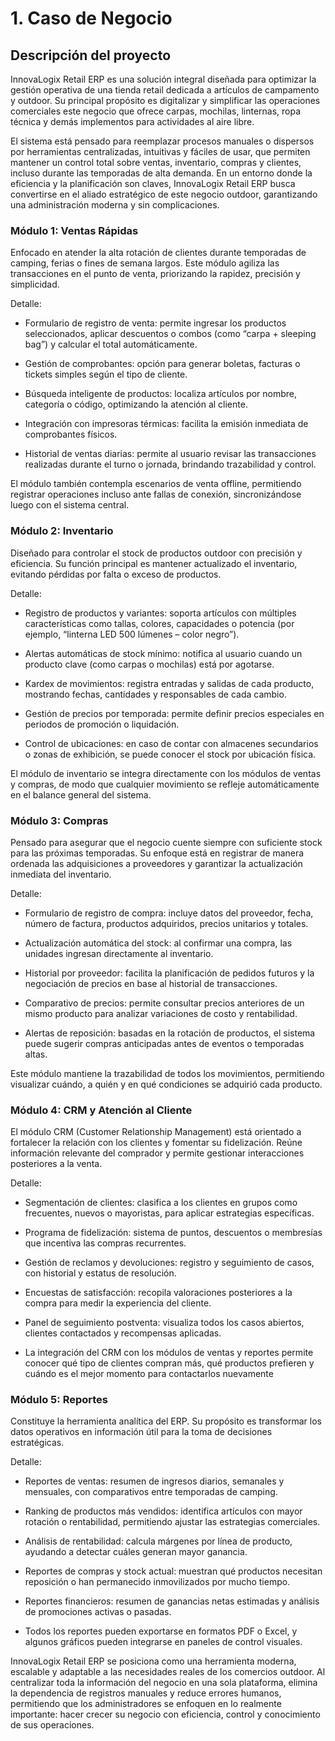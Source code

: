# 1. Caso de Negocio
## Descripción del proyecto  
InnovaLogix Retail ERP es una solución integral diseñada para optimizar la gestión operativa de una tienda retail dedicada a artículos de campamento y outdoor. Su principal propósito es digitalizar y simplificar las operaciones comerciales este negocio que ofrece carpas, mochilas, linternas, ropa técnica y demás implementos para actividades al aire libre.

El sistema está pensado para reemplazar procesos manuales o dispersos por herramientas centralizadas, intuitivas y fáciles de usar, que permiten mantener un control total sobre ventas, inventario, compras y clientes, incluso durante las temporadas de alta demanda. En un entorno donde la eficiencia y la planificación son claves, InnovaLogix Retail ERP busca convertirse en el aliado estratégico de este negocio outdoor, garantizando una administración moderna y sin complicaciones.

### Módulo 1: Ventas Rápidas

Enfocado en atender la alta rotación de clientes durante temporadas de camping, ferias o fines de semana largos. Este módulo agiliza las transacciones en el punto de venta, priorizando la rapidez, precisión y simplicidad.

Detalle:

- Formulario de registro de venta: permite ingresar los productos seleccionados, aplicar descuentos o combos (como “carpa + sleeping bag”) y calcular el total automáticamente.

- Gestión de comprobantes: opción para generar boletas, facturas o tickets simples según el tipo de cliente.

- Búsqueda inteligente de productos: localiza artículos por nombre, categoría o código, optimizando la atención al cliente.

- Integración con impresoras térmicas: facilita la emisión inmediata de comprobantes físicos.

- Historial de ventas diarias: permite al usuario revisar las transacciones realizadas durante el turno o jornada, brindando trazabilidad y control.

El módulo también contempla escenarios de venta offline, permitiendo registrar operaciones incluso ante fallas de conexión, sincronizándose luego con el sistema central.

### Módulo 2: Inventario

Diseñado para controlar el stock de productos outdoor con precisión y eficiencia. Su función principal es mantener actualizado el inventario, evitando pérdidas por falta o exceso de productos.

Detalle:

- Registro de productos y variantes: soporta artículos con múltiples características como tallas, colores, capacidades o potencia (por ejemplo, “linterna LED 500 lúmenes – color negro”).

- Alertas automáticas de stock mínimo: notifica al usuario cuando un producto clave (como carpas o mochilas) está por agotarse.

- Kardex de movimientos: registra entradas y salidas de cada producto, mostrando fechas, cantidades y responsables de cada cambio.

- Gestión de precios por temporada: permite definir precios especiales en periodos de promoción o liquidación.

- Control de ubicaciones: en caso de contar con almacenes secundarios o zonas de exhibición, se puede conocer el stock por ubicación física.

El módulo de inventario se integra directamente con los módulos de ventas y compras, de modo que cualquier movimiento se refleje automáticamente en el balance general del sistema.

### Módulo 3: Compras

Pensado para asegurar que el negocio cuente siempre con suficiente stock para las próximas temporadas. Su enfoque está en registrar de manera ordenada las adquisiciones a proveedores y garantizar la actualización inmediata del inventario.

Detalle:

- Formulario de registro de compra: incluye datos del proveedor, fecha, número de factura, productos adquiridos, precios unitarios y totales.

- Actualización automática del stock: al confirmar una compra, las unidades ingresan directamente al inventario.

- Historial por proveedor: facilita la planificación de pedidos futuros y la negociación de precios en base al historial de transacciones.

- Comparativo de precios: permite consultar precios anteriores de un mismo producto para analizar variaciones de costo y rentabilidad.

- Alertas de reposición: basadas en la rotación de productos, el sistema puede sugerir compras anticipadas antes de eventos o temporadas altas.

Este módulo mantiene la trazabilidad de todos los movimientos, permitiendo visualizar cuándo, a quién y en qué condiciones se adquirió cada producto.

### Módulo 4: CRM y Atención al Cliente

El módulo CRM (Customer Relationship Management) está orientado a fortalecer la relación con los clientes y fomentar su fidelización. Reúne información relevante del comprador y permite gestionar interacciones posteriores a la venta.

Detalle:

- Segmentación de clientes: clasifica a los clientes en grupos como frecuentes, nuevos o mayoristas, para aplicar estrategias específicas.

- Programa de fidelización: sistema de puntos, descuentos o membresías que incentiva las compras recurrentes.

- Gestión de reclamos y devoluciones: registro y seguimiento de casos, con historial y estatus de resolución.

- Encuestas de satisfacción: recopila valoraciones posteriores a la compra para medir la experiencia del cliente.

- Panel de seguimiento postventa: visualiza todos los casos abiertos, clientes contactados y recompensas aplicadas.

- La integración del CRM con los módulos de ventas y reportes permite conocer qué tipo de clientes compran más, qué productos prefieren y cuándo es el mejor momento para contactarlos nuevamente

### Módulo 5: Reportes

Constituye la herramienta analítica del ERP. Su propósito es transformar los datos operativos en información útil para la toma de decisiones estratégicas.

Detalle:

- Reportes de ventas: resumen de ingresos diarios, semanales y mensuales, con comparativos entre temporadas de camping.

- Ranking de productos más vendidos: identifica artículos con mayor rotación o rentabilidad, permitiendo ajustar las estrategias comerciales.

- Análisis de rentabilidad: calcula márgenes por línea de producto, ayudando a detectar cuáles generan mayor ganancia.

- Reportes de compras y stock actual: muestran qué productos necesitan reposición o han permanecido inmovilizados por mucho tiempo.

- Reportes financieros: resumen de ganancias netas estimadas y análisis de promociones activas o pasadas.

- Todos los reportes pueden exportarse en formatos PDF o Excel, y algunos gráficos pueden integrarse en paneles de control visuales.


InnovaLogix Retail ERP se posiciona como una herramienta moderna, escalable y adaptable a las necesidades reales de los comercios outdoor. Al centralizar toda la información del negocio en una sola plataforma, elimina la dependencia de registros manuales y reduce errores humanos, permitiendo que los administradores se enfoquen en lo realmente importante: hacer crecer su negocio con eficiencia, control y conocimiento de sus operaciones.